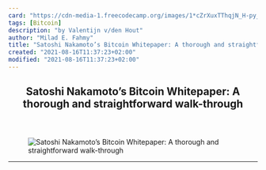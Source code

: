 ```yaml
---
card: "https://cdn-media-1.freecodecamp.org/images/1*cZrXuxTThqjN_H-py_RbTw.jpeg"
tags: [Bitcoin]
description: "by Valentijn v/den Hout"
author: "Milad E. Fahmy"
title: "Satoshi Nakamoto’s Bitcoin Whitepaper: A thorough and straightforward walk-through"
created: "2021-08-16T11:37:23+02:00"
modified: "2021-08-16T11:37:23+02:00"
---
```

<div class="site-wrapper">
<main id="site-main" class="site-main outer">
<div class="inner">
<article class="post-full post tag-bitcoin tag-blockchain tag-cryptocurrency tag-technology tag-security ">
<header class="post-full-header">
<h1 class="post-full-title">Satoshi Nakamoto’s Bitcoin Whitepaper: A thorough and straightforward walk-through</h1>
</header>
<figure class="post-full-image">
<picture>
<source media="(max-width: 700px)" sizes="1px" srcset="data:image/gif;base64,R0lGODlhAQABAIAAAAAAAP///yH5BAEAAAAALAAAAAABAAEAAAIBRAA7 1w">
<source media="(min-width: 701px)" sizes="(max-width: 800px) 400px,
(max-width: 1170px) 700px,
1400px" srcset="https://cdn-media-1.freecodecamp.org/images/1*cZrXuxTThqjN_H-py_RbTw.jpeg 300w,
https://cdn-media-1.freecodecamp.org/images/1*cZrXuxTThqjN_H-py_RbTw.jpeg 600w,
https://cdn-media-1.freecodecamp.org/images/1*cZrXuxTThqjN_H-py_RbTw.jpeg 1000w,
https://cdn-media-1.freecodecamp.org/images/1*cZrXuxTThqjN_H-py_RbTw.jpeg 2000w">
<img onerror="this.style.display='none'" src="https://cdn-media-1.freecodecamp.org/images/1*cZrXuxTThqjN_H-py_RbTw.jpeg" alt="Satoshi Nakamoto’s Bitcoin Whitepaper: A thorough and straightforward walk-through">
</picture>
</figure>
<section class="post-full-content">
<div class="post-content medium-migrated-article">
</div>
<hr>
</section>
</article>
</div>
</main>
</div>
<!-- Google Tag Manager (noscript) -->
<!-- End Google Tag Manager (noscript) -->
